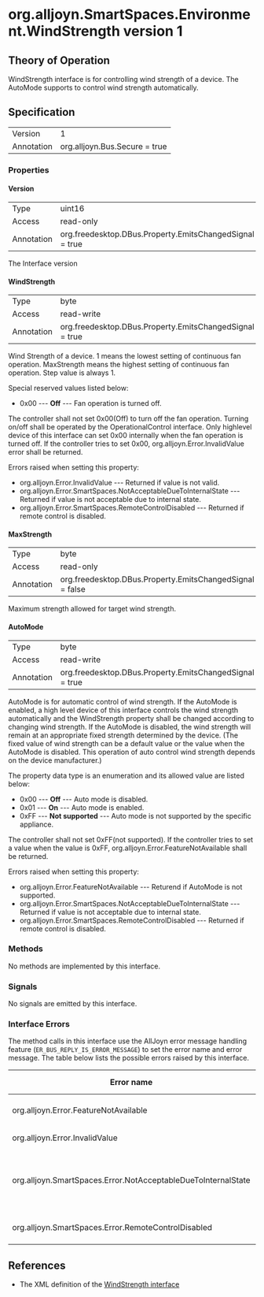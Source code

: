 # org.alljoyn.SmartSpaces.Environment.WindStrength version 1

## Theory of Operation

WindStrength interface is for controlling wind strength of a device. The
AutoMode supports to control wind strength automatically.

## Specification

|                       |                                                     |
|-----------------------|-----------------------------------------------------|
| Version               | 1                                                   |
| Annotation            | org.alljoyn.Bus.Secure = true                       |

### Properties

#### Version

|            |                                                                |
|------------|----------------------------------------------------------------|
| Type       | uint16                                                         |
| Access     | read-only                                                      |
| Annotation | org.freedesktop.DBus.Property.EmitsChangedSignal = true        |

The Interface version

#### WindStrength

|                  |                                                          |
|------------------|----------------------------------------------------------|
| Type             | byte                                                     |
| Access           | read-write                                               |
| Annotation       | org.freedesktop.DBus.Property.EmitsChangedSignal = true  |

Wind Strength of a device. 1 means the lowest setting of continuous fan
operation. MaxStrength means the highest setting of continuous fan operation.
Step value is always 1.

Special reserved values listed below:
  * 0x00 --- **Off** --- Fan operation is turned off.

The controller shall not set 0x00(Off) to turn off the fan operation. Turning
on/off shall be operated by the OperationalControl interface. Only highlevel
device of this interface can set 0x00 internally when the fan operation is
turned off. If the controller tries to set 0x00, org.alljoyn.Error.InvalidValue
error shall be returned.

Errors raised when setting this property:

  * org.alljoyn.Error.InvalidValue --- Returned if value is not valid.
  * org.alljoyn.Error.SmartSpaces.NotAcceptableDueToInternalState --- Returned
  if value is not acceptable due to internal state.
  * org.alljoyn.Error.SmartSpaces.RemoteControlDisabled --- Returned if remote
  control is disabled.

#### MaxStrength

|                  |                                                          |
|------------------|----------------------------------------------------------|
| Type             | byte                                                     |
| Access           | read-only                                                |
| Annotation       | org.freedesktop.DBus.Property.EmitsChangedSignal = false |

Maximum strength allowed for target wind strength.

#### AutoMode

|                  |                                                          |
|------------------|----------------------------------------------------------|
| Type             | byte                                                     |
| Access           | read-write                                               |
| Annotation       | org.freedesktop.DBus.Property.EmitsChangedSignal = true  |

AutoMode is for automatic control of wind strength. If the AutoMode is enabled,
a high level device of this interface controls the wind strength automatically
and the WindStrength property shall be changed according to changing wind
strength. If the AutoMode is disabled, the wind strength will remain at an
appropriate fixed strength determined by the device. (The fixed value of wind
strength can be a default value or the value when the AutoMode is disabled. This
operation of auto control wind strength depends on the device manufacturer.)

The property data type is an enumeration and its allowed value are listed below:
  * 0x00 --- **Off** --- Auto mode is disabled.
  * 0x01 --- **On** --- Auto mode is enabled.
  * 0xFF --- **Not supported** --- Auto mode is not supported by the specific
  appliance.

The controller shall not set 0xFF(not supported).
If the controller tries to set a value when the value is 0xFF,
org.alljoyn.Error.FeatureNotAvailable shall be returned.

Errors raised when setting this property:

  * org.alljoyn.Error.FeatureNotAvailable --- Returend if AutoMode is not
  supported.
  * org.alljoyn.Error.SmartSpaces.NotAcceptableDueToInternalState --- Returned
  if value is not acceptable due to internal state.
  * org.alljoyn.Error.SmartSpaces.RemoteControlDisabled --- Returned if remote
  control is disabled.

### Methods

No methods are implemented by this interface.

### Signals

No signals are emitted by this interface.

### Interface Errors

The method calls in this interface use the AllJoyn error message handling
feature (`ER_BUS_REPLY_IS_ERROR_MESSAGE`) to set the error name and error
message. The table below lists the possible errors raised by this interface.

| Error name                                                    | Error message                                      |
|---------------------------------------------------------------|----------------------------------------------------|
| org.alljoyn.Error.FeatureNotAvailable                         | Feature not supported                              |
| org.alljoyn.Error.InvalidValue                                | Invalid value                                      |
| org.alljoyn.SmartSpaces.Error.NotAcceptableDueToInternalState | The value is not acceptable due to internal state  |
| org.alljoyn.SmartSpaces.Error.RemoteControlDisabled           | Remote control disabled                            |

## References

  * The XML definition of the [WindStrength interface](WindStrength-v1.xml)
